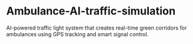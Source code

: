 # Ambulance-AI-traffic-simulation
AI-powered traffic light system that creates real-time green corridors for ambulances using GPS tracking and smart signal control.
